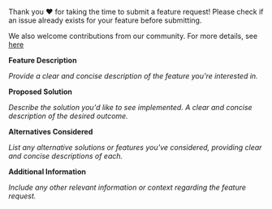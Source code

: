 Thank you ❤️ for taking the time to submit a feature request!
Please check if an issue already exists for your feature before submitting.

We also welcome contributions from our community. For more details, see [here](https://github.com/Cardano-Forge/universal-wallet-connector/CONTRIBUTING.md)

**Feature Description**

*Provide a clear and concise description of the feature you're interested in.*

**Proposed Solution**

*Describe the solution you'd like to see implemented. A clear and concise description of the desired outcome.*

**Alternatives Considered**

*List any alternative solutions or features you've considered, providing clear and concise descriptions of each.*

**Additional Information**

*Include any other relevant information or context regarding the feature request.*